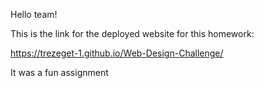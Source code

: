 Hello team!

This is the link for the deployed website for this homework:

https://trezeget-1.github.io/Web-Design-Challenge/


It was a fun assignment
